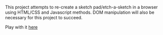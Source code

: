 This project attempts to re-create a sketch pad/etch-a-sketch in a browser using HTML/CSS and Javascript methods.  DOM manipulation will also be necessary for this project to succeed.

Play with it [here](https://mleers.github.io/etch_a_sketch/)